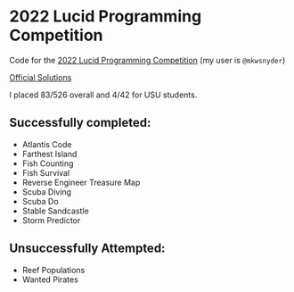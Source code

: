 # 2022 Lucid Programming Competition

Code for the [2022 Lucid Programming Competition](https://www.hackerrank.com/contests/lpc-2022/) (my user is `@mkwsnyder`)

[Official Solutions](https://github.com/lucidsoftware/lucid-programming-competition-2022)

I placed 83/526 overall and 4/42 for USU students.

## Successfully completed:

- Atlantis Code
- Farthest Island
- Fish Counting
- Fish Survival
- Reverse Engineer Treasure Map
- Scuba Diving
- Scuba Do
- Stable Sandcastle
- Storm Predictor

## Unsuccessfully Attempted:

- Reef Populations
- Wanted Pirates
